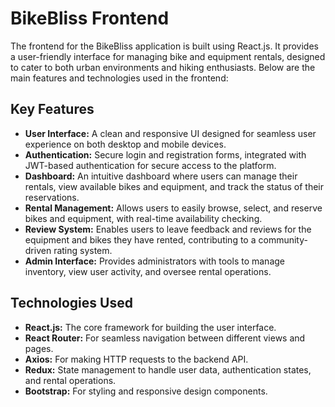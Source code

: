 # BikeBliss Frontend

The frontend for the BikeBliss application is built using React.js. It provides a user-friendly interface for managing bike and equipment rentals, designed to cater to both urban environments and hiking enthusiasts. Below are the main features and technologies used in the frontend:

## Key Features

- **User Interface:** A clean and responsive UI designed for seamless user experience on both desktop and mobile devices.
- **Authentication:** Secure login and registration forms, integrated with JWT-based authentication for secure access to the platform.
- **Dashboard:** An intuitive dashboard where users can manage their rentals, view available bikes and equipment, and track the status of their reservations.
- **Rental Management:** Allows users to easily browse, select, and reserve bikes and equipment, with real-time availability checking.
- **Review System:** Enables users to leave feedback and reviews for the equipment and bikes they have rented, contributing to a community-driven rating system.
- **Admin Interface:** Provides administrators with tools to manage inventory, view user activity, and oversee rental operations.

## Technologies Used

- **React.js:** The core framework for building the user interface.
- **React Router:** For seamless navigation between different views and pages.
- **Axios:** For making HTTP requests to the backend API.
- **Redux:** State management to handle user data, authentication states, and rental operations.
- **Bootstrap:** For styling and responsive design components.

